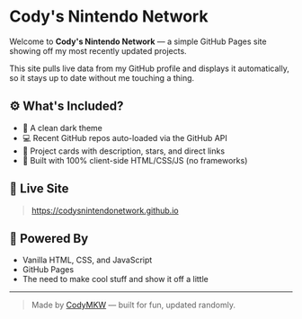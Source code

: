 # Cody's Nintendo Network

Welcome to **Cody's Nintendo Network** — a simple GitHub Pages site showing off my most recently updated projects.

This site pulls live data from my GitHub profile and displays it automatically, so it stays up to date without me touching a thing.

## ⚙️ What's Included?

- 🔧 A clean dark theme
- 💻 Recent GitHub repos auto-loaded via the GitHub API
- 📂 Project cards with description, stars, and direct links
- 🧠 Built with 100% client-side HTML/CSS/JS (no frameworks)

## 🚀 Live Site

> https://codysnintendonetwork.github.io

## 📁 Powered By

- Vanilla HTML, CSS, and JavaScript
- GitHub Pages
- The need to make cool stuff and show it off a little

---

> Made by [CodyMKW](https://github.com/CodyMKW) — built for fun, updated randomly.
